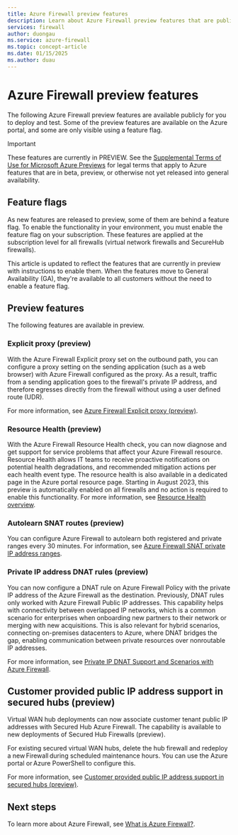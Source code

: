 ```yaml
---
title: Azure Firewall preview features
description: Learn about Azure Firewall preview features that are publicly available now.
services: firewall
author: duongau
ms.service: azure-firewall
ms.topic: concept-article
ms.date: 01/15/2025
ms.author: duau
---
```


# Azure Firewall preview features

The following Azure Firewall preview features are available publicly for you to deploy and test. Some of the preview features are available on the Azure portal, and some are only visible using a feature flag.

> [!IMPORTANT]
> These features are currently in PREVIEW.
> See the [Supplemental Terms of Use for Microsoft Azure Previews](https://azure.microsoft.com/support/legal/preview-supplemental-terms/) for legal terms that apply to Azure features that are in beta, preview, or otherwise not yet released into general availability.

## Feature flags

As new features are released to preview, some of them are behind a feature flag. To enable the functionality in your environment, you must enable the feature flag on your subscription. These features are applied at the subscription level for all firewalls (virtual network firewalls and SecureHub firewalls).  

This article is updated to reflect the features that are currently in preview with instructions to enable them. When the features move to General Availability (GA), they're available to all customers without the need to enable a feature flag. 

## Preview features

The following features are available in preview.

### Explicit proxy (preview)

With the Azure Firewall Explicit proxy set on the outbound path, you can configure a proxy setting on the sending application (such as a web browser) with Azure Firewall configured as the proxy. As a result, traffic from a sending application goes to the firewall's private IP address, and therefore egresses directly from the firewall without using a user defined route (UDR).

For more information, see [Azure Firewall Explicit proxy (preview)](explicit-proxy.md).

### Resource Health (preview)

With the Azure Firewall Resource Health check, you can now diagnose and get support for service problems that affect your Azure Firewall resource. Resource Health allows IT teams to receive proactive notifications on potential health degradations, and recommended mitigation actions per each health event type.  The resource health is also available in a dedicated page in the Azure portal resource page.
Starting in August 2023, this preview is automatically enabled on all firewalls and no action is required to enable this functionality.
For more information, see [Resource Health overview](/azure/service-health/resource-health-overview).

### Autolearn SNAT routes (preview)

You can configure Azure Firewall to autolearn both registered and private ranges every 30 minutes. For information, see [Azure Firewall SNAT private IP address ranges](snat-private-range.md#auto-learn-snat-routes-preview).

### Private IP address DNAT rules (preview)

You can now configure a DNAT rule on Azure Firewall Policy with the private IP address of the Azure Firewall as the destination. Previously, DNAT rules only worked with Azure Firewall Public IP addresses.
This capability helps with connectivity between overlapped IP networks, which is a common scenario for enterprises when onboarding new partners to their network or merging with new acquisitions.
This is also relevant for hybrid scenarios, connecting on-premises datacenters to Azure, where DNAT bridges the gap, enabling communication between private resources over nonroutable IP addresses.

For more information, see [Private IP DNAT Support and Scenarios with Azure Firewall](https://techcommunity.microsoft.com/t5/azure-network-security-blog/private-ip-dnat-support-and-scenarios-with-azure-firewall/ba-p/4230073).

## Customer provided public IP address support in secured hubs (preview)

Virtual WAN hub deployments can now associate customer tenant public IP addresses with Secured Hub Azure Firewall. The capability is available to new deployments of Secured Hub Firewalls (preview). 

For existing secured virtual WAN hubs, delete the hub firewall and redeploy a new Firewall during scheduled maintenance hours. You can use the Azure portal or Azure PowerShell to configure this.  

For more information, see [Customer provided public IP address support in secured hubs (preview)](secured-hub-customer-public-ip.md).

## Next steps

To learn more about Azure Firewall, see [What is Azure Firewall?](overview.md).

